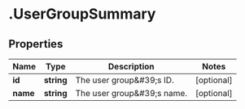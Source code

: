 # .UserGroupSummary

## Properties

| Name         | Type          | Description   | Notes         |
| ------------ | ------------- | ------------- | ------------- |
| **id** | **string** | The user group\&#39;s ID. | [optional]  |
| **name** | **string** | The user group\&#39;s name. | [optional]  |


